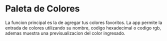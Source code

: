 # Paleta de Colores

La funcion principal es la de agregar tus colores favoritos. La app permite la entrada de colores utilizando su nombre,
codigo hexadecimal o codigo rgb, ademas muestra una previsualizacion del color ingresado.

